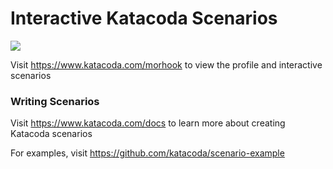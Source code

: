 # Interactive Katacoda Scenarios

[![](http://shields.katacoda.com/katacoda/morhook/count.svg)](https://www.katacoda.com/morhook "Get your profile on Katacoda.com")

Visit https://www.katacoda.com/morhook to view the profile and interactive scenarios

### Writing Scenarios
Visit https://www.katacoda.com/docs to learn more about creating Katacoda scenarios

For examples, visit https://github.com/katacoda/scenario-example
